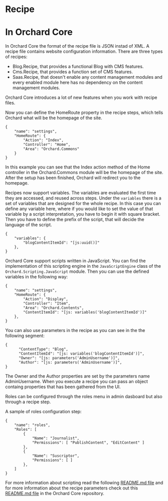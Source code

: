 # Recipe



# In Orchard Core



In Orchard Core the format of the recipe file is JSON instad of XML. A recipe file contains website configuration information. There are three types of recipes:

- Blog.Recipe, that provides a functional Blog with CMS features.
- Cms.Recipe, that provides a function set of CMS features.
- Saas.Recipe, that doesn't enable any content management modules and every enabled module here has no dependency on the content management modules.

Orchard Core introduces a lot of new features when you work with recipe files.

Now you can define the HomeRoute property in the recipe steps, which tells Orchard what will be the homepage of the site.

    {
        "name": "settings",
        "HomeRoute": {
            "Action": "Index",
            "Controller": "Home",
            "Area": "Orchard.Commons"
        }
    }

In this example you can see that the Index action method of the Home controller in the Orchard.Commons module will be the homepage of the site. After the setup has been finished, Orchard will redirect you to the homepage.

Recipes now support variables. The variables are evaluated the first time they are accessed, and reused across steps. Under the `variables` there is a set of variables that are designed for the whole recipe. In this case you can define any variable here, where if you would like to set the value of that variable by a script interpretation, you have to begin it with square bracket. Then you have to define the prefix of the script, that will decide the language of the script.

    {
        "variables": {
            "blogContentItemId": "[js:uuid()]"
        },
    }

Orchard Core support scripts written in JavaScript. You can find the implementation of this scripting engine in the `JavaScriptEngine` class of the `Orchard.Scripting.JavaScript` module. Then you can use the defined variables in the following way:

    {
        "name": "settings",
        "HomeRoute": {
            "Action": "Display",
            "Controller": "Item",
            "Area": "Orchard.Contents",
            "ContentItemId": "[js: variables('blogContentItemId')]"
        },
    }

You can also use parameters in the recipe as you can see in the the following segment: 

    {
          "ContentType": "Blog",
          "ContentItemId": "[js: variables('blogContentItemId')]",
          "Owner": "[js: parameters('AdminUsername')]",
          "Author": "[js: parameters('AdminUsername')]",
    }

The Owner and the Author properties are set by the parameters name AdminUsername. When you execute a recipe you can pass an object containg properties that has been gathered from the UI.

Roles can be configured through the roles menu in admin dasboard but also through a recipe step.

A sample of roles configuration step:

    {
        "name": "roles",
        "Roles": [
            {
                "Name": "Journalist",
                "Permissions": [ "PublishContent", "EditContent" ]
            },
            {
                "Name": "Suscriptor",
                "Permissions": [ ]
            },
        ]
    }

For more information about scripting read the following [README.md file](https://github.com/OrchardCMS/Orchard2/blob/master/src/Orchard.Cms.Web/Modules/Orchard.Scripting/README.md "README.md file") and for more information about the recipe parameters check out this [README.md file](https://github.com/OrchardCMS/Orchard2/blob/master/src/Orchard.Cms.Web/Modules/Orchard.Setup/README.md) in the Orchard Core repository.